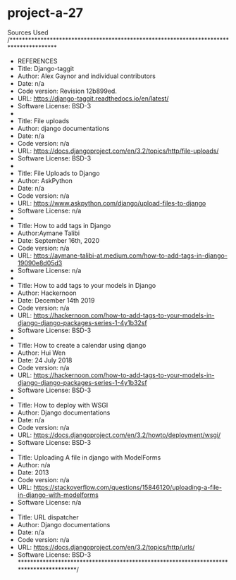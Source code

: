 # project-a-27
Sources Used
/***************************************************************************************
* REFERENCES
* Title: Django-taggit
* Author: Alex Gaynor and individual contributors
* Date: n/a
* Code version: Revision 12b899ed.
* URL: https://django-taggit.readthedocs.io/en/latest/
* Software License: BSD-3
* 
* Title: File uploads
* Author: django documentations
* Date: n/a
* Code version: n/a
* URL: https://docs.djangoproject.com/en/3.2/topics/http/file-uploads/
* Software License: BSD-3
* 
* Title: File Uploads to Django
* Author: AskPython
* Date: n/a
* Code version: n/a
* URL: https://www.askpython.com/django/upload-files-to-django
* Software License: n/a
* 
* Title: How to add tags in Django
* Author:Aymane Talibi
* Date: September 16th, 2020
* Code version: n/a
* URL: https://aymane-talibi-at.medium.com/how-to-add-tags-in-django-19090e8d05d3
* Software License: n/a
* 
* Title: How to add tags to your models in Django
* Author: Hackernoon
* Date: December 14th 2019
* Code version: n/a
* URL: https://hackernoon.com/how-to-add-tags-to-your-models-in-django-django-packages-series-1-4y1b32sf
* Software License: BSD-3
* 
* Title: How to create a calendar using django
* Author: Hui Wen
* Date: 24 July 2018
* Code version: n/a
* URL: https://hackernoon.com/how-to-add-tags-to-your-models-in-django-django-packages-series-1-4y1b32sf
* Software License: BSD-3 
* 
* Title: How to deploy with WSGI
* Author: Django documentations
* Date: n/a
* Code version: n/a
* URL: https://docs.djangoproject.com/en/3.2/howto/deployment/wsgi/
* Software License: BSD-3
* 
* Title: Uploading A file in django with ModelForms
* Author: n/a
* Date: 2013
* Code version: n/a
* URL: https://stackoverflow.com/questions/15846120/uploading-a-file-in-django-with-modelforms
* Software License: n/a 
* 
* Title: URL dispatcher
* Author: Django documentations
* Date: n/a
* Code version: n/a
* URL: https://docs.djangoproject.com/en/3.2/topics/http/urls/
* Software License: BSD-3
***************************************************************************************/

